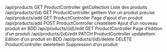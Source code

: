 /api/products GET ProductController getCollection Liste des produits
/api/products/{id} GET  ProductController getItem Voir un produit précise
/api/products/add GET ProductController Page d’ajout d’un produit
/api/products/add POST ProductController createItem Ajout d’un nouveau produit en BDD
/api/products/{id}/edit GET ProductController Page d’édition d’un produit
/api/products/{id}/edit PATCH ProductController updateItem Edition d’un produit en BDD
/api/products/{id}/delete DELETE ProductController deleteItem Suppression d’un produit